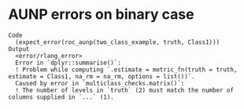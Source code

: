 # AUNP errors on binary case

    Code
      (expect_error(roc_aunp(two_class_example, truth, Class1)))
    Output
      <error/rlang_error>
      Error in `dplyr::summarise()`:
      ! Problem while computing `.estimate = metric_fn(truth = truth, estimate = Class1, na_rm = na_rm, options = list())`.
      Caused by error in `multiclass_checks.matrix()`:
      ! The number of levels in `truth` (2) must match the number of columns supplied in `...` (1).

